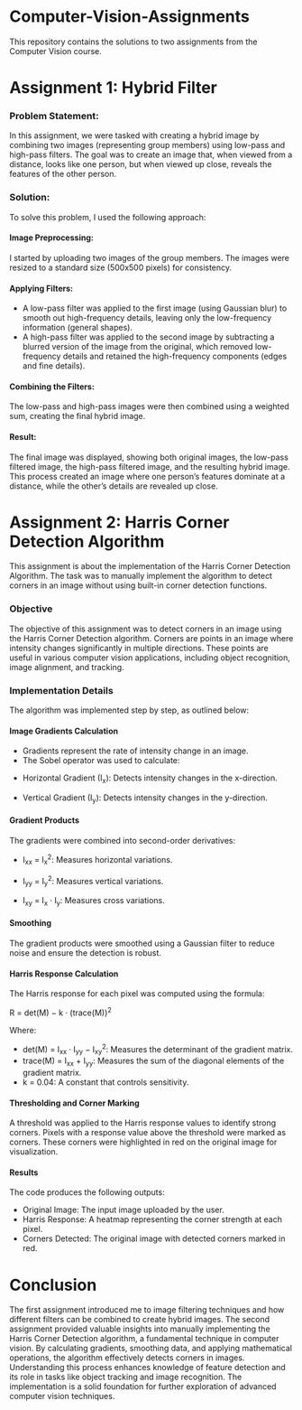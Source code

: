 # Computer-Vision-Assignments
This repository contains the solutions to two assignments from the Computer Vision course.

<h1> Assignment 1: Hybrid Filter</h1>

<h3>Problem Statement:</h3>
In this assignment, we were tasked with creating a hybrid image by combining two images (representing group members) using low-pass and high-pass filters. The goal was to create an image that, when viewed from a distance, looks like one person, but when viewed up close, reveals the features of the other person.

<h3>Solution:</h3>
To solve this problem, I used the following approach:

<h4>Image Preprocessing:</h4>
I started by uploading two images of the group members.
The images were resized to a standard size (500x500 pixels) for consistency.

<h4>Applying Filters:</h4>
<ul>
<li>A low-pass filter was applied to the first image (using Gaussian blur) to smooth out high-frequency details, leaving only the low-frequency information (general shapes).</li>
<li>A high-pass filter was applied to the second image by subtracting a blurred version of the image from the original, which removed low-frequency details and retained the high-frequency components (edges and fine details).</li>
</ul>

<h4>Combining the Filters:</h4>
The low-pass and high-pass images were then combined using a weighted sum, creating the final hybrid image.

<h4>Result:</h4>
The final image was displayed, showing both original images, the low-pass filtered image, the high-pass filtered image, and the resulting hybrid image.
This process created an image where one person’s features dominate at a distance, while the other’s details are revealed up close.


<h1>Assignment 2: Harris Corner Detection Algorithm</h1>
This assignment is about the implementation of the Harris Corner Detection Algorithm. The task was to manually implement the algorithm to detect corners in an image without using built-in corner detection functions.

<h3>Objective</h3>
The objective of this assignment was to detect corners in an image using the Harris Corner Detection algorithm. Corners are points in an image where intensity changes significantly in multiple directions. These points are useful in various computer vision applications, including object recognition, image alignment, and tracking.

<h3>Implementation Details</h3>
The algorithm was implemented step by step, as outlined below:

<h4>Image Gradients Calculation</h4>
<ul>
<li>Gradients represent the rate of intensity change in an image.</li>
<li>The Sobel operator was used to calculate:</li>
  <li><p class="equation">Horizontal Gradient (I<sub>x</sub>): Detects intensity changes in the x-direction.</p></li>
  <li><p class="equation">Vertical Gradient (I<sub>y</sub>): Detects intensity changes in the y-direction.</p></li>
</ul>
  
<h4>Gradient Products</h4>
The gradients were combined into second-order derivatives:
<ul>
<li><p class="equation">I<sub>xx</sub> = I<sub>x</sub><sup>2</sup>: Measures horizontal variations.</p></li>
<li><p class="equation">I<sub>yy</sub> = I<sub>y</sub><sup>2</sup>: Measures vertical variations.</p></li>
<li><p class="equation">I<sub>xy</sub> = I<sub>x</sub> &middot; I<sub>y</sub>: Measures cross variations.</p></li>
</ul>


<h4>Smoothing</h4>
The gradient products were smoothed using a Gaussian filter to reduce noise and ensure the detection is robust.


<h4>Harris Response Calculation</h4>
The Harris response for each pixel was computed using the formula:

<p class="equation">R = det(M) − k &middot; (trace(M))<sup>2</sup></p> 
<p>Where:</p> 
<ul> 
  <li class="equation">det(M) = I<sub>xx</sub> &middot; I<sub>yy</sub> − I<sub>xy</sub><sup>2</sup>: Measures the determinant of the gradient matrix.</li> 
  <li class="equation">trace(M) = I<sub>xx</sub> + I<sub>yy</sub>: Measures the sum of the diagonal elements of the gradient matrix.</li> <li class="equation">k = 0.04: A constant that controls sensitivity.
  </li> </ul>



<h4>Thresholding and Corner Marking</h4>
A threshold was applied to the Harris response values to identify strong corners.
Pixels with a response value above the threshold were marked as corners.
These corners were highlighted in red on the original image for visualization.


<h4>Results</h4>
The code produces the following outputs:
<ul>
  <li>Original Image: The input image uploaded by the user.</li>
  <li>Harris Response: A heatmap representing the corner strength at each pixel.</li>
  <li>Corners Detected: The original image with detected corners marked in red.</li>
</ul>



<h1>Conclusion</h1>
The first assignment introduced me to image filtering techniques and how different filters can be combined to create hybrid images. The second assignment provided valuable insights into manually implementing the Harris Corner Detection algorithm, a fundamental technique in computer vision. By calculating gradients, smoothing data, and applying mathematical operations, the algorithm effectively detects corners in images. Understanding this process enhances knowledge of feature detection and its role in tasks like object tracking and image recognition. The implementation is a solid foundation for further exploration of advanced computer vision techniques.
